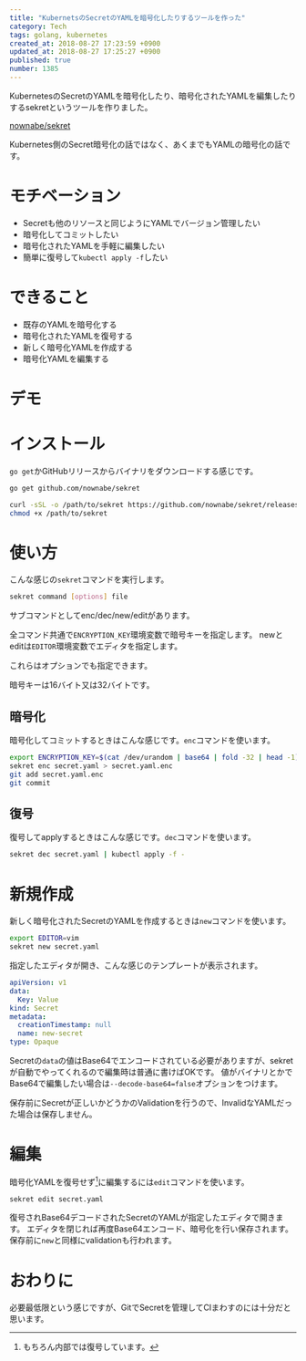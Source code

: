 ```yaml
---
title: "KubernetsのSecretのYAMLを暗号化したりするツールを作った"
category: Tech
tags: golang, kubernetes
created_at: 2018-08-27 17:23:59 +0900
updated_at: 2018-08-27 17:25:27 +0900
published: true
number: 1385
---
```


KubernetesのSecretのYAMLを暗号化したり、暗号化されたYAMLを編集したりするsekretというツールを作りました。

[nownabe/sekret](https://github.com/nownabe/sekret)

Kubernetes側のSecret暗号化の話ではなく、あくまでもYAMLの暗号化の話です。

# モチベーション

* Secretも他のリソースと同じようにYAMLでバージョン管理したい
* 暗号化してコミットしたい
* 暗号化されたYAMLを手軽に編集したい
* 簡単に復号して`kubectl apply -f`したい

# できること

* 既存のYAMLを暗号化する
* 暗号化されたYAMLを復号する
* 新しく暗号化YAMLを作成する
* 暗号化YAMLを編集する

# デモ

<script src="https://asciinema.org/a/MyvxqcN0oMbmGc8xAaJh4U2Fz.js" id="asciicast-MyvxqcN0oMbmGc8xAaJh4U2Fz" async></script>

# インストール

`go get`かGitHubリリースからバイナリをダウンロードする感じです。

```bash
go get github.com/nownabe/sekret
```

```bash
curl -sSL -o /path/to/sekret https://github.com/nownabe/sekret/releases/download/v1.1.0/sekret_linux_amd64
chmod +x /path/to/sekret
```

# 使い方

こんな感じの`sekret`コマンドを実行します。

```bash
sekret command [options] file
```

サブコマンドとしてenc/dec/new/editがあります。

全コマンド共通で`ENCRYPTION_KEY`環境変数で暗号キーを指定します。
newとeditは`EDITOR`環境変数でエディタを指定します。

これらはオプションでも指定できます。

暗号キーは16バイト又は32バイトです。

## 暗号化

暗号化してコミットするときはこんな感じです。`enc`コマンドを使います。

```bash
export ENCRYPTION_KEY=$(cat /dev/urandom | base64 | fold -32 | head -1)
sekret enc secret.yaml > secret.yaml.enc
git add secret.yaml.enc
git commit
```

## 復号

復号してapplyするときはこんな感じです。`dec`コマンドを使います。

```bash
sekret dec secret.yaml | kubectl apply -f -
```

# 新規作成

新しく暗号化されたSecretのYAMLを作成するときは`new`コマンドを使います。

```bash
export EDITOR=vim
sekret new secret.yaml
```

指定したエディタが開き、こんな感じのテンプレートが表示されます。

```yaml
apiVersion: v1                                                                                                                                                                                                                                                        
data:                                                                                                                                                                                                                                                                 
  Key: Value                                                                                                                                                                                                                                                          
kind: Secret                                                                                                                                                                                                                                                          
metadata:                                                                                                                                                                                                                                                             
  creationTimestamp: null                                                                                                                                                                                                                                             
  name: new-secret                                                                                                                                                                                                                                                    
type: Opaque
```

Secretの`data`の値はBase64でエンコードされている必要がありますが、sekretが自動でやってくれるので編集時は普通に書けばOKです。
値がバイナリとかでBase64で編集したい場合は`--decode-base64=false`オプションをつけます。

保存前にSecretが正しいかどうかのValidationを行うので、InvalidなYAMLだった場合は保存しません。

# 編集

暗号化YAMLを復号せず[^1]に編集するには`edit`コマンドを使います。

```bash
sekret edit secret.yaml
```

復号されBase64デコードされたSecretのYAMLが指定したエディタで開きます。
エディタを閉じれば再度Base64エンコード、暗号化を行い保存されます。
保存前に`new`と同様にvalidationも行われます。

[^1]: もちろん内部では復号しています。

# おわりに

必要最低限という感じですが、GitでSecretを管理してCIまわすのには十分だと思います。
